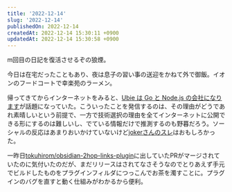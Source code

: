 ```yaml
---
title: '2022-12-14'
slug: '2022-12-14'
publishedOn: 2022-12-14
createdAt: 2022-12-14 15:30:11 +0900
updatedAt: 2022-12-14 15:30:58 +0900
---
```

m回目の日記を復活させるぞの狼煙。

今日は在宅だったこともあり、夜は息子の習い事の送迎をかねて外で御飯。イオンのフードコートで幸楽苑のラーメン。

帰ってきてからインターネットをみると、[Ubie は Go と Node.js の会社になります](https://zenn.dev/ubie_dev/articles/4437cde02a672b)が話題になっていた。こういったことを発信するのは、その理由がどうであれ素晴しいという前提で、一方で技術選択の理由を全てインターネットに公開できる形にするのは難しいし、でている情報だけで推測するのも野暮だろう。ソーシャルの反応はあまりおいかけていないけど[jokerさんのスレ](https://twitter.com/joker1007/status/1603002036890763270)はおもしろかった。

一昨日[tokuhirom/obsidian-2hop-links-plugin](https://github.com/tokuhirom/obsidian-2hop-links-plugin)に出していたPRがマージされていたのに気付いたのだが、まだリリースはされてなさそうなのでとりあえず手元でビルドしたものをプラグインフィルダにつっこんでお茶を濁すことに。プラグインのバグを直すと動く仕組みがわかるから便利。
